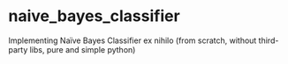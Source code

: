 # naive_bayes_classifier
Implementing Naïve Bayes Classifier ex nihilo (from scratch, without third-party libs, pure and simple python)
